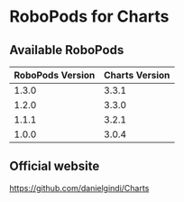 # RoboPods for Charts

## Available RoboPods

| RoboPods Version  | Charts Version |
|-------------------|----------------|
| 1.3.0             | 3.3.1          |
| 1.2.0             | 3.3.0          |
| 1.1.1             | 3.2.1          |
| 1.0.0             | 3.0.4          |

## Official website

https://github.com/danielgindi/Charts